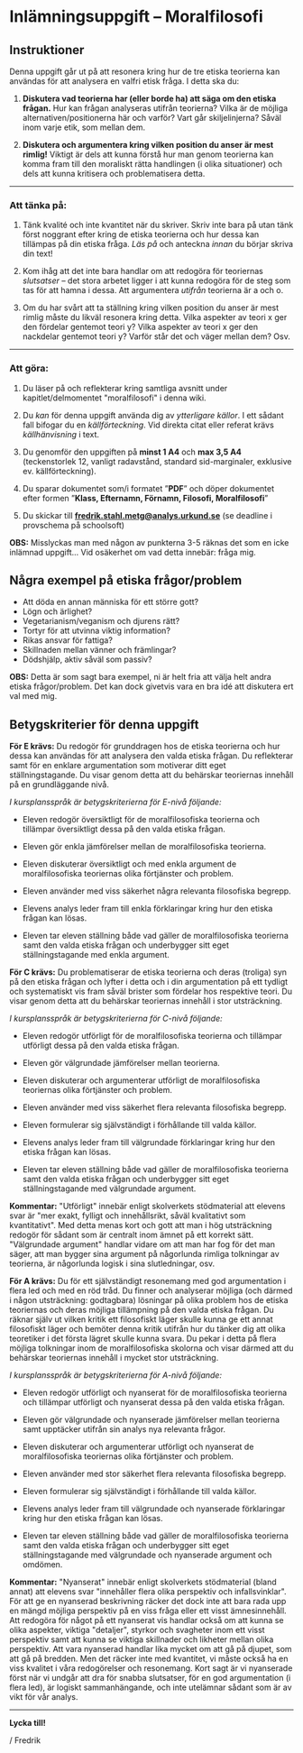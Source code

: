 
# Inlämningsuppgift – Moralfilosofi

## Instruktioner

Denna uppgift går ut på att resonera kring hur de tre etiska teorierna kan användas för att analysera en valfri etisk fråga. I detta ska du:

1. **Diskutera vad teorierna har (eller borde ha) att säga om den etiska frågan.** Hur kan frågan analyseras utifrån teorierna? Vilka är de möjliga alternativen/positionerna här och varför? Vart går skiljelinjerna? Såväl inom varje etik, som mellan dem.

2. **Diskutera och argumentera kring vilken position du anser är mest rimlig!** Viktigt är dels att kunna förstå hur man genom teorierna kan komma fram till den moraliskt rätta handlingen (i olika situationer) och dels att kunna kritisera och problematisera detta.

*** 
### Att tänka på:

1. Tänk kvalité och inte kvantitet när du skriver. Skriv inte bara på utan tänk först noggrant efter kring de etiska teorierna och hur dessa kan tillämpas på din etiska fråga. *Läs på* och anteckna *innan* du börjar skriva din text!

2. Kom ihåg att det inte bara handlar om att redogöra för teoriernas *slutsatser* – det stora arbetet ligger i att kunna redogöra för de steg som tas för att hamna i dessa. Att argumentera *utifrån* teorierna är a och o.

3. Om du har svårt att ta ställning kring vilken position du anser är mest rimlig måste du likväl resonera kring detta. Vilka aspekter av teori x ger den fördelar gentemot teori y? Vilka aspekter av teori x ger den nackdelar gentemot teori y? Varför står det och väger mellan dem? Osv.

***

### Att göra: 

1. Du läser på och reflekterar kring samtliga avsnitt under kapitlet/delmomentet "moralfilosofi" i denna wiki.

2. Du *kan* för denna uppgift använda dig av *ytterligare källor*. I ett sådant fall bifogar du en *källförteckning*. Vid direkta citat eller referat krävs *källhänvisning* i text. 

3. Du genomför den uppgiften på **minst 1 A4** och **max 3,5 A4** (teckenstorlek 12, vanligt radavstånd, standard sid-marginaler, exklusive ev. källförteckning). 

4. Du sparar dokumentet som/i formatet ”**PDF**” och döper dokumentet efter formen ”**Klass, Efternamn, Förnamn, Filosofi, Moralfilosofi**”

5. Du skickar till **fredrik.stahl.metg@analys.urkund.se** (se deadline i provschema på schoolsoft)

**OBS:** Misslyckas man med någon av punkterna 3-5 räknas det som en icke inlämnad uppgift... Vid osäkerhet om vad detta innebär: fråga mig.

## Några exempel på etiska frågor/problem

* Att döda en annan människa för ett större gott?
* Lögn och ärlighet?
* Vegetarianism/veganism och djurens rätt?
* Tortyr för att utvinna viktig information?
* Rikas ansvar för fattiga?
* Skillnaden mellan vänner och främlingar?
* Dödshjälp, aktiv såväl som passiv?

**OBS:** Detta är som sagt bara exempel, ni är helt fria att välja helt andra etiska frågor/problem. Det kan dock givetvis vara en bra idé att diskutera ert val med mig. 


## Betygskriterier för denna uppgift

**För E krävs:** Du redogör för grunddragen hos de etiska teorierna och hur dessa kan användas för att analysera den valda etiska frågan. Du reflekterar samt för en enklare argumentation som motiverar ditt eget ställningstagande. Du visar genom detta att du behärskar teoriernas innehåll på en grundläggande nivå.

_I kursplansspråk är betygskriterierna för E-nivå följande:_

* Eleven redogör översiktligt för de moralfilosofiska teorierna och tillämpar översiktligt dessa på den valda etiska frågan. 

* Eleven gör enkla jämförelser mellan de moralfilosofiska teorierna.

* Eleven diskuterar översiktligt och med enkla argument de  moralfilosofiska teoriernas olika förtjänster och problem.

* Eleven använder med viss säkerhet några relevanta filosofiska begrepp.

* Elevens analys leder fram till enkla förklaringar kring hur den etiska frågan kan lösas. 

* Eleven tar eleven ställning både vad gäller de moralfilosofiska teorierna samt den valda etiska frågan och underbygger sitt eget ställningstagande med enkla argument. 

**För C krävs:** Du problematiserar de etiska teorierna och deras (troliga) syn på den etiska frågan och lyfter i detta och i din argumentation på ett tydligt och systematiskt vis fram såväl brister som fördelar hos respektive teori. Du visar genom detta att du behärskar teoriernas innehåll i stor utsträckning.

_I kursplansspråk är betygskriterierna för C-nivå följande:_

* Eleven redogör utförligt för de moralfilosofiska teorierna och tillämpar utförligt dessa på den valda etiska frågan. 

* Eleven gör välgrundade jämförelser mellan teorierna.

* Eleven diskuterar och argumenterar utförligt de moralfilosofiska teoriernas olika förtjänster och problem.

* Eleven använder med viss säkerhet flera relevanta filosofiska begrepp.

* Eleven formulerar sig självständigt i förhållande till valda källor. 

* Elevens analys leder fram till välgrundade förklaringar kring hur den etiska frågan kan lösas. 

* Eleven tar eleven ställning både vad gäller de moralfilosofiska teorierna samt den valda etiska frågan och underbygger sitt eget ställningstagande med välgrundade argument.

**Kommentar:** "Utförligt" innebär enligt skolverkets stödmaterial att elevens svar är "mer exakt, fylligt och innehållsrikt, såväl kvalitativt som kvantitativt". Med detta menas kort och gott att man i hög utsträckning redogör för sådant som är centralt inom ämnet på ett korrekt sätt. "Välgrundade argument" handlar vidare om att man har fog för det man säger, att man bygger sina argument på någorlunda rimliga tolkningar av teorierna, är någorlunda logisk i sina slutledningar, osv. 

**För A krävs:** Du för ett självständigt resonemang med god argumentation i flera led och med en röd tråd. Du finner och analyserar möjliga (och därmed i någon utsträckning: godtagbara) lösningar på olika problem hos de etiska teoriernas och deras möjliga tillämpning på den valda etiska frågan. Du räknar själv ut vilken kritik ett filosofiskt läger skulle kunna ge ett annat filosofiskt läger och bemöter denna kritik utifrån hur du tänker dig att olika teoretiker i det första lägret skulle kunna svara. Du pekar i detta på flera möjliga tolkningar inom de moralfilosofiska skolorna och visar därmed att du behärskar teoriernas innehåll i mycket stor utsträckning.

_I kursplansspråk är betygskriterierna för A-nivå följande:_

* Eleven redogör utförligt och nyanserat för de moralfilosofiska teorierna och tillämpar utförligt och nyanserat dessa på den valda etiska frågan. 

* Eleven gör välgrundade och nyanserade jämförelser mellan teorierna samt upptäcker utifrån sin analys nya relevanta frågor. 

* Eleven diskuterar och argumenterar utförligt och nyanserat de moralfilosofiska teoriernas olika förtjänster och problem.

* Eleven använder med stor säkerhet flera relevanta filosofiska begrepp.

* Eleven formulerar sig självständigt i förhållande till valda källor. 

* Elevens analys leder fram till välgrundade och nyanserade förklaringar kring hur den etiska frågan kan lösas. 

* Eleven tar eleven ställning både vad gäller de moralfilosofiska teorierna samt den valda etiska frågan och underbygger sitt eget ställningstagande med välgrundade och nyanserade argument och omdömen.

**Kommentar:** "Nyanserat" innebär enligt skolverkets stödmaterial (bland annat) att elevens svar "innehåller flera olika perspektiv och infallsvinklar". För att ge en nyanserad beskrivning räcker det dock inte att bara rada upp en mängd möjliga perspektiv på en viss fråga eller ett visst ämnesinnehåll. Att redogöra för något på ett nyanserat vis handlar också om att kunna se olika aspekter, viktiga "detaljer", styrkor och svagheter inom ett visst perspektiv samt att kunna se viktiga skillnader och likheter mellan olika perspektiv. Att vara nyanserad handlar lika mycket om att gå på djupet, som att gå på bredden. Men det räcker inte med kvantitet, vi måste också ha en viss kvalitet i våra redogörelser och resonemang. Kort sagt är vi nyanserade först när vi undgår att dra för snabba slutsatser, för en god argumentation (i flera led), är logiskt sammanhängande, och inte utelämnar sådant som är av vikt för vår analys.

<!--* Eleven urskiljer och förklarar med säkerhet språkliga nyanser och logiken bakom de moralfilosofiska teorierna.  --> 

***

**Lycka till!**

/ Fredrik
